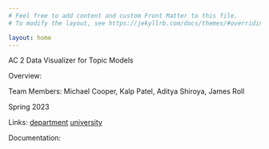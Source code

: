 ```yaml
---
# Feel free to add content and custom Front Matter to this file.
# To modify the layout, see https://jekyllrb.com/docs/themes/#overriding-theme-defaults

layout: home
---
```


AC 2 Data Visualizer for Topic Models

Overview:

Team Members:
Michael Cooper, Kalp Patel, Aditya Shiroya, James Roll

Spring 2023

Links:
[department](https://ccse.kennesaw.edu/)
[university](https://kennesaw.edu/)

Documentation:


[department]: https://ccse.kennesaw.edu/
[university]: https://kennesaw.edu/
